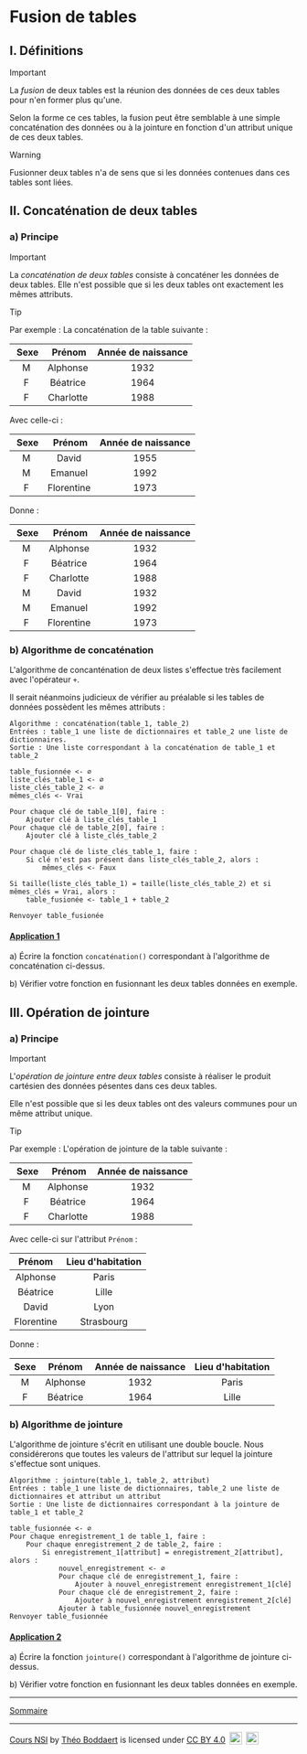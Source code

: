# Fusion de tables

## I. Définitions

> [!IMPORTANT]
> La *fusion* de deux tables est la réunion des données de ces deux tables pour n'en former plus qu'une.

Selon la forme ce ces tables, la fusion peut être semblable à une simple concaténation des données ou à la jointure en fonction d'un attribut unique de ces deux tables.

> [!WARNING]
> Fusionner deux tables n'a de sens que si les données contenues dans ces tables sont liées.

## II. Concaténation de deux tables

### a) Principe

> [!IMPORTANT]
> La *concaténation de deux tables* consiste à concaténer les données de deux tables. Elle n'est possible que si les deux tables ont exactement les mêmes attributs.

> [!TIP]
> Par exemple :
> La concaténation de la table suivante :
>
> | Sexe | Prénom | Année de naissance |
> | :---: | :---: | :---: |
> | M | Alphonse | 1932 |
> | F | Béatrice | 1964 |
> | F | Charlotte | 1988 |
>
> Avec celle-ci :
>
> | Sexe | Prénom | Année de naissance |
> | :---: | :---: | :---: |
> | M | David | 1955 |
> | M | Emanuel | 1992 |
> | F | Florentine | 1973 |
> 
> Donne :
>
> | Sexe | Prénom | Année de naissance |
> | :---: | :---: | :---: |
> | M | Alphonse | 1932 |
> | F | Béatrice | 1964 |
> | F | Charlotte | 1988 |
> | M | David | 1932 |
> | M | Emanuel | 1992 |
> | F | Florentine | 1973 |

### b) Algorithme de concaténation

L'algorithme de concanténation de deux listes s'effectue très facilement avec l'opérateur `+`.

Il serait néanmoins judicieux de vérifier au préalable si les tables de données possèdent les mêmes attributs :

```
Algorithme : concaténation(table_1, table_2)
Entrées : table_1 une liste de dictionnaires et table_2 une liste de dictionnaires.
Sortie : Une liste correspondant à la concaténation de table_1 et table_2

table_fusionnée <- ∅
liste_clés_table_1 <- ∅
liste_clés_table_2 <- ∅
mêmes_clés <- Vrai

Pour chaque clé de table_1[0], faire :
    Ajouter clé à liste_clés_table_1
Pour chaque clé de table_2[0], faire :
    Ajouter clé à liste_clés_table_2

Pour chaque clé de liste_clés_table_1, faire :
    Si clé n'est pas présent dans liste_clés_table_2, alors :
        mêmes_clés <- Faux

Si taille(liste_clés_table_1) = taille(liste_clés_table_2) et si mêmes_clés = Vrai, alors :
    table_fusionée <- table_1 + table_2

Renvoyer table_fusionée
```

#### <ins>Application 1</ins>

a) Écrire la fonction `concaténation()` correspondant à l'algorithme de concaténation ci-dessus.

b) Vérifier votre fonction en fusionnant les deux tables données en exemple.

## III. Opération de jointure

### a) Principe

> [!IMPORTANT]
> L'*opération de jointure entre deux tables* consiste à réaliser le produit cartésien des données pésentes dans ces deux tables.

Elle n'est possible que si les deux tables ont des valeurs communes pour un même attribut unique.

> [!TIP]
> Par exemple :
> L'opération de jointure de la table suivante :
>
> | Sexe | Prénom | Année de naissance |
> | :---: | :---: | :---: |
> | M | Alphonse | 1932 |
> | F | Béatrice | 1964 |
> | F | Charlotte | 1988 |
>
> Avec celle-ci sur l'attribut `Prénom` :
>
> | Prénom | Lieu d'habitation |
> | :---: | :---: |
> | Alphonse | Paris |
> | Béatrice | Lille |
> | David | Lyon |
> | Florentine | Strasbourg |
>
> Donne :
>
> | Sexe | Prénom | Année de naissance | Lieu d'habitation |
> | :---: | :---: | :---: | :---: |
> | M | Alphonse | 1932 | Paris |
> | F | Béatrice | 1964 | Lille |

### b) Algorithme de jointure

L'algorithme de jointure s'écrit en utilisant une double boucle. Nous considérerons que toutes les valeurs de l'attribut sur lequel la jointure s'effectue sont uniques.

```
Algorithme : jointure(table_1, table_2, attribut)
Entrées : table_1 une liste de dictionnaires, table_2 une liste de dictionnaires et attribut un attribut
Sortie : Une liste de dictionnaires correspondant à la jointure de table_1 et table_2

table_fusionnée <- ∅
Pour chaque enregistrement_1 de table_1, faire :
    Pour chaque enregistrement_2 de table_2, faire :
        Si enregistrement_1[attribut] = enregistrement_2[attribut], alors :
            nouvel_enregistrement <- ∅
            Pour chaque clé de enregistrement_1, faire :
                Ajouter à nouvel_enregistrement enregistrement_1[clé]
            Pour chaque clé de enregistrement_2, faire :
                Ajouter à nouvel_enregistrement enregistrement_2[clé]
            Ajouter à table_fusionnée nouvel_enregistrement
Renvoyer table_fusionnée
```

#### <ins>Application 2</ins>

a) Écrire la fonction `jointure()` correspondant à l'algorithme de jointure ci-dessus.

b) Vérifier votre fonction en fusionnant les deux tables données en exemple.

____________

[Sommaire](./../README.md)

___________

<p xmlns:cc="http://creativecommons.org/ns#" xmlns:dct="http://purl.org/dc/terms/"><a property="dct:title" rel="cc:attributionURL" href="https://github.com/boddaert/nsi">Cours NSI</a> by <a rel="cc:attributionURL dct:creator" property="cc:attributionName" href="https://github.com/boddaert">Théo Boddaert</a> is licensed under <a href="https://creativecommons.org/licenses/by/4.0/?ref=chooser-v1" target="_blank" rel="license noopener noreferrer" style="display:inline-block;">CC BY 4.0</a>  <img style="height:22px!important;margin-left:3px;vertical-align:text-bottom;" src="https://mirrors.creativecommons.org/presskit/icons/cc.svg?ref=chooser-v1" alt="">  <img style="height:22px!important;margin-left:3px;vertical-align:text-bottom;" src="https://mirrors.creativecommons.org/presskit/icons/by.svg?ref=chooser-v1" alt=""></p> 
